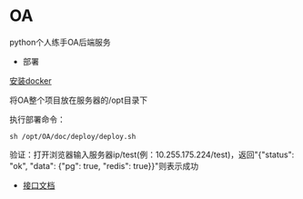 # OA
python个人练手OA后端服务

+ 部署

[安装docker](https://github.com/shiyangqin/doc/blob/master/Linux/docker.md#centos7%E5%AE%89%E8%A3%85docker)

将OA整个项目放在服务器的/opt目录下

执行部署命令：
```
sh /opt/OA/doc/deploy/deploy.sh
```

验证：打开浏览器输入服务器ip/test(例：10.255.175.224/test)，返回"{"status": "ok", "data": {"pg": true, "redis": true}}"则表示成功

+ [接口文档](doc/接口文档/home.md)
